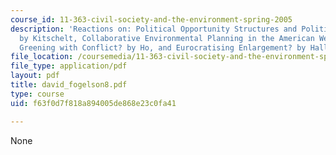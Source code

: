 ```yaml
---
course_id: 11-363-civil-society-and-the-environment-spring-2005
description: 'Reactions on: Political Opportunity Structures and Political Protest
  by Kitschelt, Collaborative Environmental Planning in the American West by  Singleton,
  Greening with Conflict? by Ho, and Eurocratising Enlargement? by Hallstrom.'
file_location: /coursemedia/11-363-civil-society-and-the-environment-spring-2005/f63f0d7f818a894005de868e23c0fa41_david_fogelson8.pdf
file_type: application/pdf
layout: pdf
title: david_fogelson8.pdf
type: course
uid: f63f0d7f818a894005de868e23c0fa41

---
```

None